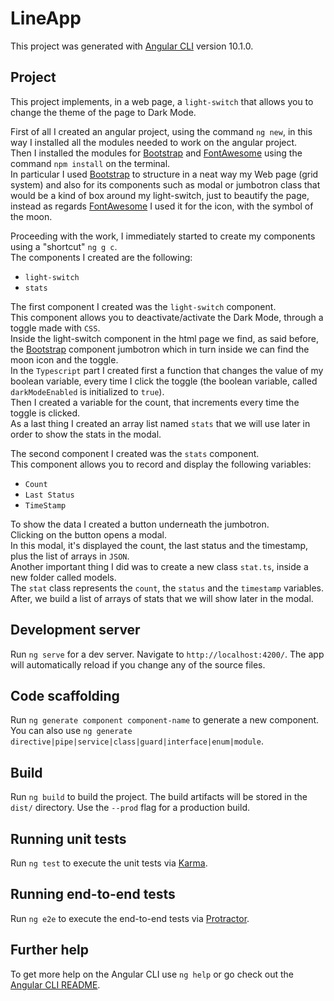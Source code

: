 # LineApp

This project was generated with [Angular CLI](https://github.com/angular/angular-cli) version 10.1.0.

## Project

This project implements, in a web page, a `light-switch` that allows you to change the theme of the page to Dark Mode.  

First of all I created an angular project, using the command `ng new`, in this way I installed all the modules needed to work on the angular project.   
Then I installed the modules for [Bootstrap](https://getbootstrap.com/) and [FontAwesome](https://fontawesome.com/) using the command `npm install` on the terminal.  
In particular I used [Bootstrap](https://getbootstrap.com/) to structure in a neat way my Web page (grid system) and also for its components such as modal or jumbotron class that would be a kind of box around my light-switch, 
just to beautify the page, instead as regards [FontAwesome](https://fontawesome.com/) I used it for the icon, with the symbol of the moon.  

Proceeding with the work, I immediately started to create my components using a "shortcut" `ng g c`.  
The components I created are the following:
- `light-switch`
- `stats`  

The first component I created was the `light-switch` component.  
This component allows you to deactivate/activate the Dark Mode, through a toggle made with `CSS`.  
Inside the light-switch component in the html page we find, as said before, the [Bootstrap](https://getbootstrap.com/) component jumbotron which in turn inside we can find the moon icon and the toggle.   
In the `Typescript` part I created first a function that changes the value of my boolean variable, every time I click the toggle (the boolean variable, called `darkModeEnabled` is initialized to `true`).   
Then I created a variable for the count, that increments every time the toggle is clicked.  
As a last thing I created an array list named `stats` that we will use later in order to show the stats in the modal.    

The second component I created was the `stats` component.  
This component allows you to record and display the following variables:
- `Count`
- `Last Status`
- `TimeStamp`  

To show the data I created a button underneath the jumbotron.  
Clicking on the button opens a modal.  
In this modal, it's displayed the count, the last status and the timestamp, plus the list of arrays in `JSON`.  
Another important thing I did was to create a new class `stat.ts`, inside a new folder called models.  
The `stat` class represents the `count`, the `status` and the `timestamp` variables.  
After, we build a list of arrays of stats that we will show later in the modal.

## Development server

Run `ng serve` for a dev server. Navigate to `http://localhost:4200/`. The app will automatically reload if you change any of the source files.

## Code scaffolding

Run `ng generate component component-name` to generate a new component. You can also use `ng generate directive|pipe|service|class|guard|interface|enum|module`.

## Build

Run `ng build` to build the project. The build artifacts will be stored in the `dist/` directory. Use the `--prod` flag for a production build.

## Running unit tests

Run `ng test` to execute the unit tests via [Karma](https://karma-runner.github.io).

## Running end-to-end tests

Run `ng e2e` to execute the end-to-end tests via [Protractor](http://www.protractortest.org/).

## Further help

To get more help on the Angular CLI use `ng help` or go check out the [Angular CLI README](https://github.com/angular/angular-cli/blob/master/README.md).
